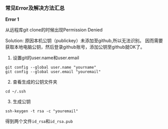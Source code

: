 ### 常见Error及解决方法汇总
**Error 1** 

从远程库git clone的时候出现Permission Denied

Solution: 原因本机公钥（publickey）未添加至github,所以无法识别。 因而需要获取本地电脑公钥，然后登录github账号，添加公钥至github就OK了。
 1. 设置git的user.name和user.email
 ```
 git config --global user.name "yourname"
 git config --global user.email "youremail"
 ```
 2. 查看生成的公钥文件夹
 ```
 cd ~/.ssh
 ```
 3. 生成公钥
 ```
 ssh-keygen -t rsa -c "youremail"
 ```
 得到两个文件`id_rsa`和`id_rsa.pub`
